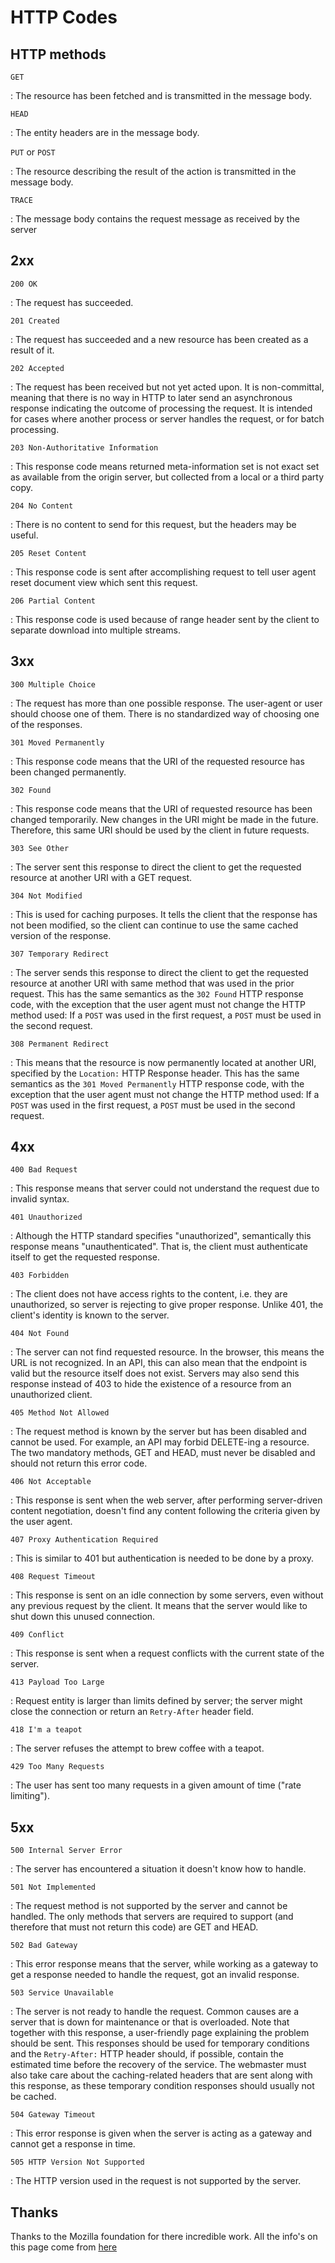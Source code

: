 # HTTP Codes

## HTTP methods

`GET`

:   The resource has been fetched and is transmitted in the message body.

`HEAD`

:   The entity headers are in the message body.

`PUT` or `POST`

:   The resource describing the result of the action is transmitted in the message body.

`TRACE`

:   The message body contains the request message as received by the server

## 2xx

`200 OK`

:   The request has succeeded.

`201 Created`

:   The request has succeeded and a new resource has been created as a result of it.

`202 Accepted`

:   The request has been received but not yet acted upon. It is non-committal, meaning that there is no way in HTTP to later send an asynchronous response indicating the outcome of processing the request. It is intended for cases where another process or server handles the request, or for batch processing.

`203 Non-Authoritative Information`

:   This response code means returned meta-information set is not exact set as available from the origin server, but collected from a local or a third party copy.

`204 No Content`

:   There is no content to send for this request, but the headers may be useful.

`205 Reset Content`

:   This response code is sent after accomplishing request to tell user agent reset document view which sent this request.

`206 Partial Content`

:   This response code is used because of range header sent by the client to separate download into multiple streams.

## 3xx

`300 Multiple Choice`

:   The request has more than one possible response. The user-agent or user should choose one of them. There is no standardized way of choosing one of the responses.

`301 Moved Permanently`

:   This response code means that the URI of the requested resource has been changed permanently.

`302 Found`

:   This response code means that the URI of requested resource has been changed temporarily. New changes in the URI might be made in the future. Therefore, this same URI should be used by the client in future requests.

`303 See Other`

:   The server sent this response to direct the client to get the requested resource at another URI with a GET request.

`304 Not Modified`

:   This is used for caching purposes. It tells the client that the response has not been modified, so the client can continue to use the same cached version of the response.

`307 Temporary Redirect`

:   The server sends this response to direct the client to get the requested resource at another URI with same method that was used in the prior request. This has the same semantics as the `302 Found` HTTP response code, with the exception that the user agent must not change the HTTP method used: If a `POST` was used in the first request, a `POST` must be used in the second request.

`308 Permanent Redirect`

:   This means that the resource is now permanently located at another URI, specified by the `Location:` HTTP Response header. This has the same semantics as the `301 Moved Permanently` HTTP response code, with the exception that the user agent must not change the HTTP method used: If a `POST` was used in the first request, a `POST` must be used in the second request.

## 4xx

`400 Bad Request`

:   This response means that server could not understand the request due to invalid syntax.

`401 Unauthorized`

:   Although the HTTP standard specifies "unauthorized", semantically this response means "unauthenticated". That is, the client must authenticate itself to get the requested response.

`403 Forbidden`

:   The client does not have access rights to the content, i.e. they are unauthorized, so server is rejecting to give proper response. Unlike 401, the client's identity is known to the server.

`404 Not Found`

:   The server can not find requested resource. In the browser, this means the URL is not recognized. In an API, this can also mean that the endpoint is valid but the resource itself does not exist. Servers may also send this response instead of 403 to hide the existence of a resource from an unauthorized client.

`405 Method Not Allowed`

:   The request method is known by the server but has been disabled and cannot be used. For example, an API may forbid DELETE-ing a resource. The two mandatory methods, GET and HEAD, must never be disabled and should not return this error code.

`406 Not Acceptable`

:   This response is sent when the web server, after performing server-driven content negotiation, doesn't find any content following the criteria given by the user agent.

`407 Proxy Authentication Required`

:   This is similar to 401 but authentication is needed to be done by a proxy.

`408 Request Timeout`

:   This response is sent on an idle connection by some servers, even without any previous request by the client. It means that the server would like to shut down this unused connection.

`409 Conflict`

:   This response is sent when a request conflicts with the current state of the server.

`413 Payload Too Large`

:   Request entity is larger than limits defined by server; the server might close the connection or return an `Retry-After` header field.

`418 I'm a teapot`

:   The server refuses the attempt to brew coffee with a teapot.

`429 Too Many Requests`

:   The user has sent too many requests in a given amount of time ("rate limiting").

## 5xx

`500 Internal Server Error`

:   The server has encountered a situation it doesn't know how to handle.

`501 Not Implemented`

:   The request method is not supported by the server and cannot be handled. The only methods that servers are required to support (and therefore that must not return this code) are GET and HEAD.

`502 Bad Gateway`

:   This error response means that the server, while working as a gateway to get a response needed to handle the request, got an invalid response.

`503 Service Unavailable`

:   The server is not ready to handle the request. Common causes are a server that is down for maintenance or that is overloaded. Note that together with this response, a user-friendly page explaining the problem should be sent. This responses should be used for temporary conditions and the `Retry-After:` HTTP header should, if possible, contain the estimated time before the recovery of the service. The webmaster must also take care about the caching-related headers that are sent along with this response, as these temporary condition responses should usually not be cached.

`504 Gateway Timeout`

:   This error response is given when the server is acting as a gateway and cannot get a response in time.

`505 HTTP Version Not Supported`

:   The HTTP version used in the request is not supported by the server.

## Thanks

Thanks to the Mozilla foundation for there incredible work. All the info's on this page come from [here](https://developer.mozilla.org/en-US/docs/Web/HTTP/Status)

